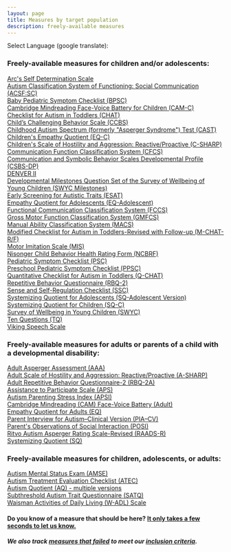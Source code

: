 ```yaml
---
layout: page
title: Measures by target population
description: freely-available measures
---
```

Select Language (google translate):  

<div id="google_translate_element"></div><script type="text/javascript">
function googleTranslateElementInit() {
  new google.translate.TranslateElement({pageLanguage: 'en', layout: google.translate.TranslateElement.InlineLayout.SIMPLE, gaTrack: true, gaId: 'UA-64320648-1'}, 'google_translate_element');
}
</script><script type="text/javascript" src="//translate.google.com/translate_a/element.js?cb=googleTranslateElementInit"></script>  


### Freely-available measures for children and/or adolescents:

[Arc's Self Determination Scale](http://disabilitymeasures.org/Arc-Self-Deter)                                                            
[Autism Classification System of Functioning: Social Communication (ACSF:SC)](http://disabilitymeasures.org/acsf-sc)                       
[Baby Pediatric Symptom Checklist (BPSC)](http://disabilitymeasures.org/BPSC/)                                                             
[Cambridge Mindreading Face-Voice Battery for Children (CAM-C)](http://disabilitymeasures.org/CAM-C/)   
[Checklist for Autism in Toddlers (CHAT)](http://disabilitymeasures.org/CHAT)   
[Child’s Challenging Behavior Scale (CCBS)](http://disabilitymeasures.org/ccbs)   
[Childhood Autism Spectrum (formerly "Asperger Syndrome") Test (CAST)](http://disabilitymeasures.org/cast)                                        
  [Children's Empathy Quotient (EQ-C)](http://disabilitymeasures.org/EQC)                                                           
[Children's Scale of Hostility and Aggression: Reactive/Proactive (C-SHARP)](http://disabilitymeasures.org/c-sharp)                       
[Communication Function Classification System (CFCS)](http://disabilitymeasures.org/cfcs)                                                   
[Communication and Symbolic Behavior Scales Developmental Profile (CSBS-DP)](http://disabilitymeasures.org/csbs-dp)                       
[DENVER II](http://disabilitymeasures.org/denverii)                                                                                       
[Developmental Milestones Question Set of the Survey of Wellbeing of Young Children (SWYC Milestones)](http://disabilitymeasures.org/SWYC-Milestones)                                                                                            
[Early Screening for Autistic Traits (ESAT)](http://disabilitymeasures.org/ESAT)                                                          
[Empathy Quotient for Adolescents (EQ-Adolescent)](http://disabilitymeasures.org/EQ-Adol)                                                 
[Functional Communication Classification System (FCCS)](http://disabilitymeasures.org/fccs)                                                  
[Gross Motor Function Classification System (GMFCS)](http://disabilitymeasures.org/gmfcs)                                                   
[Manual Ability Classification System (MACS)](http://disabilitymeasures.org/macs/)                                                         
[Modified Checklist for Autism in Toddlers-Revised with Follow-up (M-CHAT-R/F)](http://disabilitymeasures.org/m-chat)                         
[Motor Imitation Scale (MIS)](http://disabilitymeasures.org/mis)                                                                                 
[Nisonger Child Behavior Health Rating Form (NCBRF)](http://disabilitymeasures.org/ncbrf)                                                 
[Pediatric Symptom Checklist (PSC)](http://disabilitymeasures.org/PSC/)                                                                    
[Preschool Pediatric Symptom Checklist (PPSC)](http://disabilitymeasures.org/PPSC/)                                                       
[Quantitative Checklist for Autism in Toddlers (Q-CHAT)](http://disabilitymeasures.org/qchat)                                             
[Repetitive Behavior Questionnaire (RBQ-2)](http://disabilitymeasures.org/RBQ-2)                                                          
[Sense and Self-Regulation Checklist (SSC)](http://disabilitymeasures.org/ssc)                                                            
[Systemizing Quotient for Adolescents (SQ-Adolescent Version)](http://disabilitymeasures.org/SQAdolescent)                                     
[Systemizing Quotient for Children (SQ-C)](http://disabilitymeasures.org/SQChild)                                                          
[Survey of Wellbeing in Young Children (SWYC)](http://disabilitymeasures.org/SWYC)    
[Ten Questions (TQ)](http://disabilitymeasures.org/tenquestions)                                                                           
[Viking Speech Scale](http://disabilitymeasures.org/viking) 

### Freely-available measures for adults or parents of a child with a developmental disability:

[Adult Asperger Assessment (AAA)](http://disabilitymeasures.org/aaa)                                                                      
[Adult Scale of Hostility and Aggression: Reactive/Proactive (A-SHARP)](http://disabilitymeasures.org/a-sharp)                            
[Adult Repetitive Behavior Questionnaire-2 (RBQ-2A)](http://disabilitymeasures.org/RBQ-2A)                                                  
[Assistance to Participate Scale (APS)](http://disabilitymeasures.org/aps)                                                          
[Autism Parenting Stress Index (APSI)](http://disabilitymeasures.org/apsi)                                                                 
[Cambridge Mindreading (CAM) Face-Voice Battery (Adult)](http://disabilitymeasures.org/CAM-Adult/)                                              
[Empathy Quotient for Adults (EQ)](http://disabilitymeasures.org/EQ-Adult)                                                                
[Parent Interview for Autism–Clinical Version (PIA–CV)](http://disabilitymeasures.org/pia-cv)                                             
[Parent's Observations of Social Interaction (POSI)](http://disabilitymeasures.org/POSI/)                                                     
[Ritvo Autism Asperger Rating Scale-Revised (RAADS-R)](http://disabilitymeasures.org/raads-r)                                             
[Systemizing Quotient (SQ)](http://disabilitymeasures.org/SQ-Adult) 

### Freely-available measures for children, adolescents, or adults:  
[Autism Mental Status Exam (AMSE)](http://disabilitymeasures.org/amse)    
[Autism Treatment Evaluation Checklist (ATEC)](http://disabilitymeasures.org/atec)   
[Autism Quotient (AQ) - multiple versions](http://disabilitymeasures.org/aq)  
[Subthreshold Autism Trait Questionnaire (SATQ)](http://disabilitymeasures.org/SATQ/)     
[Waisman Activities of Daily Living (W-ADL) Scale](http://disabilitymeasures.org/w-adl)

#### Do you know of a measure that should be here? [It only takes a few seconds to let us know.](http://disabilitymeasures.org/contribute)

##### We also track [measures that failed](http://disabilitymeasures.org/pages/donotqualify.html) to meet our [inclusion criteria](http://disabilitymeasures.org/criteria).


